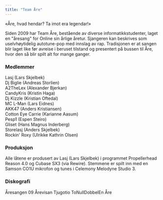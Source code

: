 ```yaml
---
title: "Team Åre"
---
```



«Åre, hvad hendar? Ta imot era legendar!»

Siden 2009 har Team Åre, bestående av diverse informatikkstudenter, laget en "åresang" for Online sin årlige åretur. Sjangeren kan beskrives som uselvhøytidelig autotune-pop med innslag av rap. Tradisjonen er at sangen blir laget like før avreise i beruset tilstand og presentert på bussen til Åre, hvor den så blir spilt alt for mange ganger.
    
### Medlemmer
Lasj (Lars Skjelbek)    
Dj Biglie (Andreas Storlien)    
A2TheLex (Alexander Bjerkan)    
CandyKris (Kristin Haga)    
Dj Kizzle (Kristian Oftedal)    
MC L-Man (Lars Eidnes)    
AKK47 (Anders Kristiansen)    
Cotton Eye Carrie (Karianne Aasum)    
Pesp1 (Espen Steiro)    
Gliset (Hans Magnus Inderberg)    
Storelasj (Anders Skjelbek)    
Rockin' Roxy (Ulrikke Kathrin Olsen)    

### Produksjon
Alle låtene er produsert av Lasj (Lars Skjelbek) i programmet Propellerhead Reason 4.0 og Cubase SX3 (via Rewire). Stemmene er spilt inn med en Samson CO1U mikrofon og tunes i Celemony Melodyne Studio 3.

### Diskografi
Åresangen 09
Årevisan Tjugotio
ToNullDobbelEn Åre